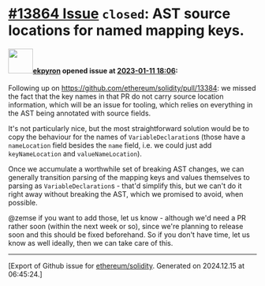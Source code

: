 # [\#13864 Issue](https://github.com/ethereum/solidity/issues/13864) `closed`: AST source locations for named mapping keys.

#### <img src="https://avatars.githubusercontent.com/u/1347491?v=4" width="50">[ekpyron](https://github.com/ekpyron) opened issue at [2023-01-11 18:06](https://github.com/ethereum/solidity/issues/13864):

Following up on https://github.com/ethereum/solidity/pull/13384: we missed the fact that the key names in that PR do not carry source location information, which will be an issue for tooling, which relies on everything in the AST being annotated with source fields.

It's not particularly nice, but the most straightforward solution would be to copy the behaviour for the names of ``VariableDeclaration``s (those have a `nameLocation` field besides the `name` field, i.e. we could just add `keyNameLocation` and `valueNameLocation`).

Once we accumulate a worthwhile set of breaking AST changes, we can generally transition parsing of the mapping keys and values themselves to parsing as `VariableDeclaration`s - that'd simplify this, but we can't do it right away without breaking the AST, which we promised to avoid, when possible.

@zemse if you want to add those, let us know - although we'd need a PR rather soon (within the next week or so), since we're planning to release soon and this should be fixed beforehand. So if you don't have time, let us know as well ideally, then we can take care of this.




-------------------------------------------------------------------------------



[Export of Github issue for [ethereum/solidity](https://github.com/ethereum/solidity). Generated on 2024.12.15 at 06:45:24.]
